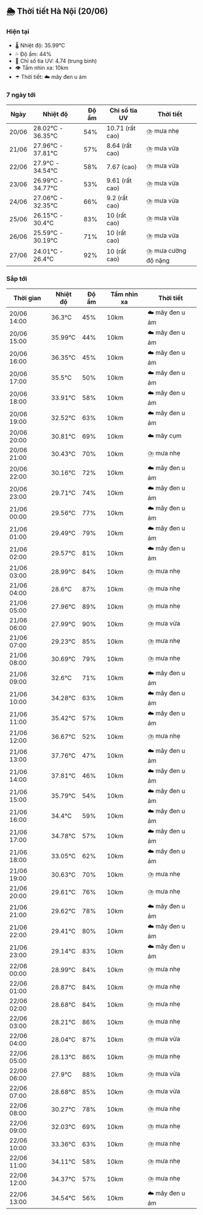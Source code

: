 ## 🌦️ Thời tiết Hà Nội (20/06)

### Hiện tại

- 🌡️ Nhiệt độ: 35.99℃
- 💦 Độ ẩm: 44%
- 🌟 Chỉ số tia UV: 4.74 (trung bình)
- 👁️ Tầm nhìn xa: 10km
- ☂️ Thời tiết: ☁️ mây đen u ám

### 7 ngày tới

| Ngày | Nhiệt độ | Độ ẩm | Chỉ số tia UV | Thời tiết |
| --- | --- | --- | --- | --- |
| 20/06 | 28.02℃ - 36.35℃ | 54% | 10.71 (rất cao) | ⛈️ mưa nhẹ |
| 21/06 | 27.96℃ - 37.81℃ | 57% | 8.64 (rất cao) | ⛈️ mưa vừa |
| 22/06 | 27.9℃ - 34.54℃ | 58% | 7.67 (cao) | ⛈️ mưa vừa |
| 23/06 | 26.99℃ - 34.77℃ | 53% | 9.61 (rất cao) | ⛈️ mưa vừa |
| 24/06 | 27.06℃ - 32.35℃ | 66% | 9.2 (rất cao) | ⛈️ mưa vừa |
| 25/06 | 26.15℃ - 30.4℃ | 83% | 10 (rất cao) | ⛈️ mưa vừa |
| 26/06 | 25.59℃ - 30.19℃ | 71% | 10 (rất cao) | ⛈️ mưa vừa |
| 27/06 | 24.01℃ - 26.4℃ | 92% | 10 (rất cao) | ⛈️ mưa cường độ nặng |

### Sắp tới

| Thời gian | Nhiệt độ | Độ ẩm | Tầm nhìn xa | Thời tiết |
| --- | --- | --- | --- | --- |
| 20/06 14:00 | 36.3℃ | 45% | 10km | ☁️ mây đen u ám |
| 20/06 15:00 | 35.99℃ | 44% | 10km | ☁️ mây đen u ám |
| 20/06 16:00 | 36.35℃ | 45% | 10km | ☁️ mây đen u ám |
| 20/06 17:00 | 35.5℃ | 50% | 10km | ☁️ mây đen u ám |
| 20/06 18:00 | 33.91℃ | 58% | 10km | ☁️ mây đen u ám |
| 20/06 19:00 | 32.52℃ | 63% | 10km | ☁️ mây đen u ám |
| 20/06 20:00 | 30.81℃ | 69% | 10km | ☁️ mây cụm |
| 20/06 21:00 | 30.43℃ | 70% | 10km | ⛈️ mưa nhẹ |
| 20/06 22:00 | 30.16℃ | 72% | 10km | ☁️ mây đen u ám |
| 20/06 23:00 | 29.71℃ | 74% | 10km | ☁️ mây đen u ám |
| 21/06 00:00 | 29.56℃ | 77% | 10km | ☁️ mây đen u ám |
| 21/06 01:00 | 29.49℃ | 79% | 10km | ☁️ mây đen u ám |
| 21/06 02:00 | 29.57℃ | 81% | 10km | ☁️ mây đen u ám |
| 21/06 03:00 | 28.99℃ | 84% | 10km | ⛈️ mưa nhẹ |
| 21/06 04:00 | 28.6℃ | 87% | 10km | ⛈️ mưa nhẹ |
| 21/06 05:00 | 27.96℃ | 89% | 10km | ⛈️ mưa nhẹ |
| 21/06 06:00 | 27.99℃ | 90% | 10km | ⛈️ mưa vừa |
| 21/06 07:00 | 29.23℃ | 85% | 10km | ⛈️ mưa nhẹ |
| 21/06 08:00 | 30.69℃ | 79% | 10km | ⛈️ mưa nhẹ |
| 21/06 09:00 | 32.6℃ | 71% | 10km | ☁️ mây đen u ám |
| 21/06 10:00 | 34.28℃ | 63% | 10km | ☁️ mây đen u ám |
| 21/06 11:00 | 35.42℃ | 57% | 10km | ☁️ mây đen u ám |
| 21/06 12:00 | 36.67℃ | 52% | 10km | ⛈️ mưa nhẹ |
| 21/06 13:00 | 37.76℃ | 47% | 10km | ☁️ mây đen u ám |
| 21/06 14:00 | 37.81℃ | 46% | 10km | ☁️ mây đen u ám |
| 21/06 15:00 | 35.79℃ | 54% | 10km | ☁️ mây đen u ám |
| 21/06 16:00 | 34.4℃ | 59% | 10km | ☁️ mây đen u ám |
| 21/06 17:00 | 34.78℃ | 57% | 10km | ☁️ mây đen u ám |
| 21/06 18:00 | 33.05℃ | 62% | 10km | ☁️ mây đen u ám |
| 21/06 19:00 | 30.63℃ | 70% | 10km | ⛈️ mưa nhẹ |
| 21/06 20:00 | 29.61℃ | 76% | 10km | ⛈️ mưa nhẹ |
| 21/06 21:00 | 29.62℃ | 78% | 10km | ☁️ mây đen u ám |
| 21/06 22:00 | 29.41℃ | 80% | 10km | ☁️ mây đen u ám |
| 21/06 23:00 | 29.14℃ | 83% | 10km | ☁️ mây đen u ám |
| 22/06 00:00 | 28.99℃ | 84% | 10km | ⛈️ mưa nhẹ |
| 22/06 01:00 | 28.87℃ | 84% | 10km | ⛈️ mưa nhẹ |
| 22/06 02:00 | 28.68℃ | 84% | 10km | ⛈️ mưa nhẹ |
| 22/06 03:00 | 28.21℃ | 86% | 10km | ⛈️ mưa nhẹ |
| 22/06 04:00 | 28.04℃ | 87% | 10km | ⛈️ mưa vừa |
| 22/06 05:00 | 28.13℃ | 86% | 10km | ⛈️ mưa nhẹ |
| 22/06 06:00 | 27.9℃ | 88% | 10km | ⛈️ mưa vừa |
| 22/06 07:00 | 28.68℃ | 85% | 10km | ⛈️ mưa vừa |
| 22/06 08:00 | 30.27℃ | 78% | 10km | ⛈️ mưa nhẹ |
| 22/06 09:00 | 32.03℃ | 69% | 10km | ⛈️ mưa nhẹ |
| 22/06 10:00 | 33.36℃ | 63% | 10km | ⛈️ mưa nhẹ |
| 22/06 11:00 | 34.11℃ | 58% | 10km | ⛈️ mưa nhẹ |
| 22/06 12:00 | 34.37℃ | 57% | 10km | ⛈️ mưa nhẹ |
| 22/06 13:00 | 34.54℃ | 56% | 10km | ☁️ mây đen u ám |
